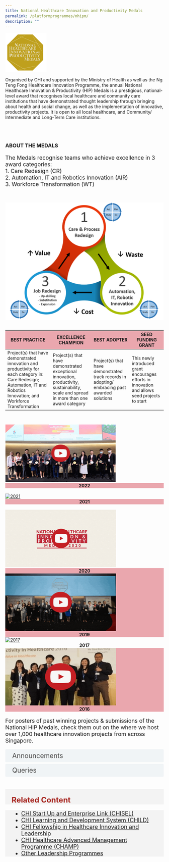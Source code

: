 ```yaml
---
title: National Healthcare Innovation and Productivity Medals
permalink: /platformprogrammes/nhipm/
description: ""
---
```

<div>
<div class="row">
<div class="col"> 
<img src="/images/nhippic.png" class="middle" alt="1st person">
		<div class="header"></div>


</div>
	<div class="col"> 
	<div class="header"><p>Organised by CHI and supported by the Ministry of Health as well as the Ng Teng Fong Healthcare Innovation Programme, the annual National Healthcare Innovation &amp; Productivity (HIP) Medals is a prestigious, national-level award that recognises local healthcare and community care institutions that have demonstrated thought leadership through bringing about health and social change, as well as the implementation of innovative, productivity projects. It is open to all local healthcare, and Community/ Intermediate and Long-Term Care institutions.</p>
 </div><br></div></div>
 </div>
 
<div>
 <div class="row">
<div class="col"> 
<br>
		<div class="header"><h3>ABOUT THE MEDALS </h3>
<p style="font-size: 1.25em">The Medals recognise teams who achieve excellence in 3 award categories:<br>
1.	Care Redesign (CR)<br>
2.	Automation, IT and Robotics Innovation (AIR)<br>
	3.	Workforce Transformation (WT)</p></div><br><p></p>


</div>
	<div class="col"> 
<img src="/images/au_system_innovation.png" alt="1st person"><br>
	<div class="header"><b>
 </b></div><br></div></div>
 <div>
 <table class="table">
  <thead bgcolor="#EAA7AE">
    <tr>
      <th scope="col">BEST PRACTICE</th>
      <th scope="col">EXCELLENCE CHAMPION</th>
      <th scope="col">BEST ADOPTER</th>
			<th scope="col">SEED FUNDING GRANT</th>
    </tr>
  </thead>
  <tbody>
    <tr>
      <td scope="row">Project(s) that have demonstrated innovation and productivity for each category in:
Care Redesign; Automation, IT and Robotics Innovation; and Workforce Transformation</td>
			<td>Project(s) that have demonstrated exceptional innovation, productivity, sustainability, scale and spread in more than one award category</td>
      <td>Project(s) that have demonstrated track records in adopting/ embracing past awarded solutions </td>
			<td>This newly introduced grant encourages efforts in innovation and allows seed projects to start</td>
    </tr>
   
  </tbody>
</table>
</div>
	


<br><div class="row">
<div class="col"> 
<a href="https://chiinnovate2023.klobbi.com/"><img src="/images/Nhip/2022gif.gif" style="width:352px; height:182px;" alt="2022"></a><br>
		<div style="background-color:#EAA7AE;" class="header"><center><b>2022 </b></center></div>
		<div class="para">
</div>
<br>

</div>
	<div class="col"> 
<a href="https://youtube.com/playlist?list=PLTrhD5VOFZmq6mcZpncp68g9FR1-Vi_Sa"><img src="/images/Nhip/2021gif.gif" style="width:352px; height:182px;" alt="2021"></a>
		<br>
	<div style="background-color:#EAA7AE;" class="header"><center><b>2021</b></center></div>
	<div class="para">
</div>
<br>

</div>
	<div class="col"> 
<a href="https://youtube.com/playlist?list=PLTrhD5VOFZmqv3n_Ncc5Yf_Th372lr8gJ"><img src="/images/Nhip/2020gif.gif" style="width:352px; height:182px;" alt="2020"></a><br>
	<div style="background-color:#EAA7AE;" class="header"><center><b>2020</b></center></div>
	<div class="para">
</div>
</div></div>

<div class="row">
<div style="background-color:#EAA7AE;" class="col"> 
<a href="https://youtube.com/playlist?list=PLTrhD5VOFZmpPGnw2xV5k1XkYflONYLXJ"><img src="/images/Nhip/2019gif.gif" style="width:352px; height:182px;" alt="2019"></a><br>
		<div class="header"><center><b>2019 </b></center></div>
		<div class="para">
</div>


</div>
	<div class="col"> 
<a href="https://youtube.com/playlist?list=PLTrhD5VOFZmohAw0cXSJJZukQLU7EnhMs"><img src="/images/Nhip/2017gif.gif" style="width:352px; height:182px;" alt="2017"></a><br>
	<div class="header"><center><b>2017</b></center></div>
	<div class="para">
</div>


</div>
	<div style="background-color:#EAA7AE;" class="col"> 
<a href="https://youtube.com/playlist?list=PLTrhD5VOFZmon339X0ad-1kkAe__Xu4p7"><img src="/images/Nhip/2016gif.gif" style="width:352px; height:182px;" alt="2016"></a><br>
	<div class="header"><center><b>2016</b></center></div>
	<div class="para">
</div>
</div></div>


<p style="font-size: 1.25em">For posters of past winning projects &amp; submissions of the National HIP Medals, check them out on the   where we host over 1,000 healthcare innovation projects from across Singapore.</p>

<style>

input {
	display: none;
}
label {
	display: block;
	padding: 8px 22px;
	margin: 0 0 5px 0;
	cursor: pointor;
	background: #F0F4F6;
	border-radius: 3px;
	width=100%;
	color: #484848;
	transition: ease .5s;
	font-size: 1.5em;
}

label:hover {
	background: #BD2D37;
	color: #FFF;
}

.accordion-content {
	display: block;
	padding: 8px 22px;
	margin: 0 0 5px 0;
	border-radius: 3px;
	font-size: 1.25em;
}

input + label + .accordion-content {
	display: none;
}

input:checked + label + .accordion-content {
	display: none;
}

input:checked + label + .accordion-content {
	display: block;
}

</style>
<!-- End of accordion -->

<div class="container">

<div>
	<input type="checkbox" id="title1"><label for="title1">Announcements</label>
	<div class="accordion-content">
	<div class="para">This year’s call for submission has closed. Stay tuned for the results post July 2023 and keep an eye on this space for 2024 Call for Submission. 

</div>
	</div>
	<input type="checkbox" id="title2"><label for="title2">Queries</label>
	<div class="accordion-content">
	<div class="para">If you have any queries, please contact the National HIP Secretariat at <a>nhip@chi.sg</a> 
</div>
	</div>

</div></div></div>
<br><br>
<div class="row" style="font-size:24px; font-weight: 700; color: #a6221c; background-color: #f3f3f3; padding: 20px 0px 0px 20px;"> Related Content</div>

<div class="row" style="font-size:18px ;background-color: #f3f3f3; padding: 0px 25px 0px 20px;">
	<ul>
		<li><a href="/platformprogrammes/chisel/">CHI Start Up and Enterprise Link (CHISEL)</a></li>
			<li><a href="/platformprogrammes/child/">CHI Learning and Development System (CHILD)</a></li>
			<li><a href="/platformprogrammes/chi-fellowship/">CHI Fellowship in Healthcare Innovation and Leadership</a></li>
	<li><a href="/platformprogrammes/chi-champ/">CHI Healthcare Advanced Management Programme (CHAMP)</a></li>
	<li><a href="/platformprogrammes/otherprogrammes/">Other Leadership Programmes</a></li>
	</ul>
</div>